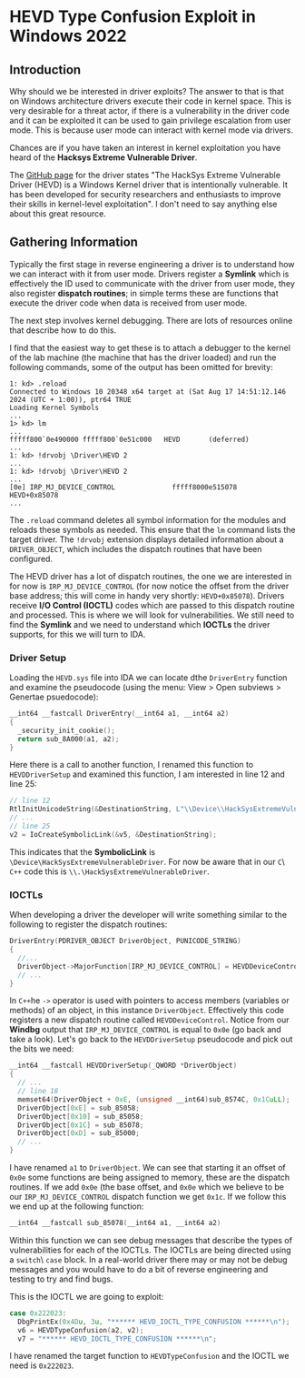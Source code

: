 # HEVD Type Confusion Exploit in Windows 2022

## Introduction

Why should we be interested in driver exploits? The answer to that is that on Windows architecture drivers execute their code in kernel space. This is very desirable for a threat actor, if there is a vulnerability in the driver code and it can be exploited it can be used to gain privilege escalation from user mode. This is because user mode can interact with kernel mode via drivers.

Chances are if you have taken an interest in kernel exploitation you have heard of the **Hacksys Extreme Vulnerable Driver**.

The [GitHub page](https://github.com/hacksysteam/HackSysExtremeVulnerableDriver) for the driver states "The HackSys Extreme Vulnerable Driver (HEVD) is a Windows Kernel driver that is intentionally vulnerable. It has been developed for security researchers and enthusiasts to improve their skills in kernel-level exploitation". I don't need to say anything else about this great resource.

## Gathering Information

Typically the first stage in reverse engineering a driver is to understand how we can interact with it from user mode. Drivers register a **Symlink** which is effectively the ID used to communicate with the driver from user mode, they also register **dispatch routines**; in simple terms these are functions that execute the driver code when data is received from user mode. 

The next step involves kernel debugging. There are lots of resources online that describe how to do this.

I find that the easiest way to get these is to attach a debugger to the kernel of the lab machine (the machine that has the driver loaded) and run the following commands, some of the output has been omitted for brevity:

```
1: kd> .reload
Connected to Windows 10 20348 x64 target at (Sat Aug 17 14:51:12.146 2024 (UTC + 1:00)), ptr64 TRUE
Loading Kernel Symbols
...
1> kd> lm
...
fffff800`0e490000 fffff800`0e51c000   HEVD       (deferred)
...
1: kd> !drvobj \Driver\HEVD 2
...
1: kd> !drvobj \Driver\HEVD 2
...
[0e] IRP_MJ_DEVICE_CONTROL              fffff8000e515078	HEVD+0x85078
...
```

The `.reload` command deletes all symbol information for the modules and reloads these symbols as needed. This ensure that the `lm` command lists the target driver. The `!drvobj` extension displays detailed information about a `DRIVER_OBJECT`, which includes the dispatch routines that have been configured.

The HEVD driver has a lot of dispatch routines, the one we are interested in for now is `IRP_MJ_DEVICE_CONTROL` (for now notice the offset from the driver base address; this will come in handy very shortly: `HEVD+0x85078`). Drivers receive **I/O Control (IOCTL)** codes which are passed to this dispatch routine and processed. This is where we will look for vulnerabilities. We still need to find the **Symlink** and we need to understand which **IOCTLs** the driver supports, for this we will turn to IDA.

### Driver Setup

Loading the `HEVD.sys` file into IDA we can locate dthe `DriverEntry` function and examine the pseudocode (using the menu: View > Open subviews > Genertae psuedocode):

```c
__int64 __fastcall DriverEntry(__int64 a1, __int64 a2)
{
  _security_init_cookie();
  return sub_8A000(a1, a2);
}
```

Here there is a call to another function, I renamed this function to `HEVDDriverSetup` and examined this function, I am interested in line 12 and line 25:

```c
// line 12
RtlInitUnicodeString(&DestinationString, L"\\Device\\HackSysExtremeVulnerableDriver");
// ...
// line 25
v2 = IoCreateSymbolicLink(&v5, &DestinationString);
```

This indicates that the **SymbolicLink** is `\Device\HackSysExtremeVulnerableDriver`. For now be aware that in our `C`\ `C++` code this is `\\.\HackSysExtremeVulnerableDriver`.

### IOCTLs

When developing a driver the developer will write something similar to the following to register the dispatch routines:

```c
DriverEntry(PDRIVER_OBJECT DriverObject, PUNICODE_STRING)
{
  //...
  DriverObject->MajorFunction[IRP_MJ_DEVICE_CONTROL] = HEVDDeviceControl;
  // ...
}
```

In `C++`he `->` operator is used with pointers to access members (variables or methods) of an object, in this instance `DriverObject`. Effectively this code registers a new dispatch routine called `HEVDDeviceControl`. Notice from our **Windbg** output that `IRP_MJ_DEVICE_CONTROL` is equal to `0x0e` (go back and take a look). Let's go back to the `HEVDDriverSetup` pseudocode and pick out the bits we need:

```c
__int64 __fastcall HEVDDriverSetup(_QWORD *DriverObject)
{
  // ...
  // line 18
  memset64(DriverObject + 0xE, (unsigned __int64)sub_8574C, 0x1CuLL);
  DriverObject[0xE] = sub_85058;
  DriverObject[0x10] = sub_85058;
  DriverObject[0x1C] = sub_85078;
  DriverObject[0xD] = sub_85000;
  // ...
}
```

I have renamed `a1` to `DriverObject`. We can see that starting it an offset of `0x0e` some functions are being assigned to memory, these are the dispatch routines. If we add `0x0e` (the base offset, and `0x0e` which we believe to be our `IRP_MJ_DEVICE_CONTROL` dispatch function we get `0x1c`. If we follow this we end up at the following function:

```c
__int64 __fastcall sub_85078(__int64 a1, __int64 a2)
```

Within this function we can see debug messages that describe the types of vulnerabilities for each of the IOCTLs. The IOCTLs are being directed using a `switch`\ `case` block. In a real-world driver there may or may not be debug messages and you would have to do a bit of reverse engineering and testing to try and find bugs.

This is the IOCTL we are going to exploit:

```c
case 0x222023:
  DbgPrintEx(0x4Du, 3u, "****** HEVD_IOCTL_TYPE_CONFUSION ******\n");
  v6 = HEVDTypeConfusion(a2, v2);
  v7 = "****** HEVD_IOCTL_TYPE_CONFUSION ******\n";
```

I have renamed the target function to `HEVDTypeConfusion` and the IOCTL we need is `0x222023`.
